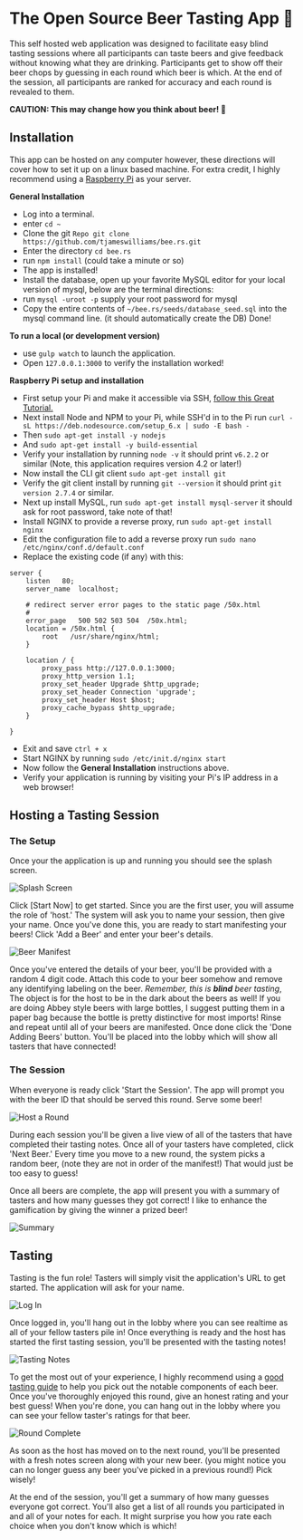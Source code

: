# The Open Source Beer Tasting App :beers:

This self hosted web application was designed to facilitate easy blind tasting
sessions where all participants can taste beers and give feedback without knowing
what they are drinking. Participants get to show off their beer chops by guessing
in each round which beer is which. At the end of the session, all participants are
ranked for accuracy and each round is revealed to them.

**CAUTION: This may change how you think about beer! :beer:**

## Installation

This app can be hosted on any computer however, these directions will cover how
to set it up on a linux based machine. For extra credit, I highly recommend using
a [Raspberry Pi](https://www.amazon.com/Vilros-Raspberry-Basic-Starter-Kit--Clear/dp/B01D92SSX6/)
as your server.

**General Installation**
- Log into a terminal.
- enter `cd ~`
- Clone the git `Repo git clone https://github.com/tjameswilliams/bee.rs.git`
- Enter the directory `cd bee.rs`
- run `npm install` (could take a minute or so)
- The app is installed!
- Install the database, open up your favorite MySQL editor for your local version of mysql, below are the terminal directions:
- run `mysql -uroot -p` supply your root password for mysql
- Copy the entire contents of `~/bee.rs/seeds/database_seed.sql` into the mysql command line. (it should automatically create the DB)
Done!

**To run a local (or development version)**
- use `gulp watch` to launch the application.
- Open `127.0.0.1:3000` to verify the installation worked!

**Raspberry Pi setup and installation**
- First setup your Pi and make it accessible via SSH, [follow this Great Tutorial.](https://davidmaitland.me/2015/12/raspberry-pi-zero-headless-setup/)
- Next install Node and NPM to your Pi, while SSH'd in to the Pi run `curl -sL https://deb.nodesource.com/setup_6.x | sudo -E bash -`
- Then `sudo apt-get install -y nodejs`
- And `sudo apt-get install -y build-essential`
- Verify your installation by running `node -v` it should print `v6.2.2` or similar (Note, this application requires version 4.2 or later!)
- Now install the CLI git client `sudo apt-get install git`
- Verify the git client install by running `git --version` it should print `git version 2.7.4` or similar.
- Next up install MySQL, run `sudo apt-get install mysql-server` it should ask for root password, take note of that!
- Install NGINX to provide a reverse proxy, run `sudo apt-get install nginx`
- Edit the configuration file to add a reverse proxy run `sudo nano /etc/nginx/conf.d/default.conf`
- Replace the existing code (if any) with this:
```Shell
server {
    listen	 80;
    server_name  localhost;

    # redirect server error pages to the static page /50x.html
    #
    error_page   500 502 503 504  /50x.html;
    location = /50x.html {
        root   /usr/share/nginx/html;
    }

    location / {
        proxy_pass http://127.0.0.1:3000;
        proxy_http_version 1.1;
        proxy_set_header Upgrade $http_upgrade;
        proxy_set_header Connection 'upgrade';
        proxy_set_header Host $host;
        proxy_cache_bypass $http_upgrade;
    }

}
```
- Exit and save `ctrl + x`
- Start NGINX by running `sudo /etc/init.d/nginx start`
- Now follow the **General Installation** instructions above.
- Verify your application is running by visiting your Pi's IP address in a web browser!

## Hosting a Tasting Session

### The Setup

Once your the application is up and running you should see the splash screen.

![Splash Screen](https://github.com/tjameswilliams/bee.rs/blob/master/screenshots/splash.png?raw=true "Splash Screen")

Click [Start Now] to get started. Since you are the first user, you will assume the
role of 'host.' The system will ask you to name your session, then give your name.
Once you've done this, you are ready to start manifesting your beers! Click 'Add a Beer'
and enter your beer's details.

![Beer Manifest](https://github.com/tjameswilliams/bee.rs/blob/master/screenshots/manifest.png?raw=true "Beer Manifest")

Once you've entered the details of your beer, you'll be provided with a random 4
digit code. Attach this code to your beer somehow and remove any identifying labeling
on the beer. _Remember, this is **blind** beer tasting_, The object is for the host
to be in the dark about the beers as well! If you are doing Abbey style beers with
large bottles, I suggest putting them in a paper bag because the bottle is pretty
distinctive for most imports! Rinse and repeat until all of your beers are manifested.
Once done click the 'Done Adding Beers' button. You'll be placed into the lobby
which will show all tasters that have connected!

### The Session

When everyone is ready click 'Start the Session'. The app will prompt you with the
beer ID that should be served this round. Serve some beer!

![Host a Round](https://github.com/tjameswilliams/bee.rs/blob/master/screenshots/serve.png?raw=true "Host a Round")

During each session you'll be given a live view of all of the tasters that have
completed their tasting notes. Once all of your tasters have completed, click 'Next Beer.'
Every time you move to a new round, the system picks a random beer, (note they
are not in order of the manifest!) That would just be too easy to guess!

Once all beers are complete, the app will present you with a summary of tasters
and how many guesses they got correct! I like to enhance the gamification by
giving the winner a prized beer!

![Summary](https://github.com/tjameswilliams/bee.rs/blob/master/screenshots/summary.png?raw=true "Summary")

## Tasting

Tasting is the fun role! Tasters will simply visit the application's URL to get started.
The application will ask for your name.

![Log In](https://github.com/tjameswilliams/bee.rs/blob/master/screenshots/login.png?raw=true "Log In")

Once logged in, you'll hang out in the lobby where you can see realtime as all of
your fellow tasters pile in! Once everything is ready and the host has started
the first tasting session, you'll be presented with the tasting notes!

![Tasting Notes](https://github.com/tjameswilliams/bee.rs/blob/master/screenshots/tasting_notes.png?raw=true "Tasting Notes")

To get the most out of your experience, I highly recommend using a [good tasting
guide](http://beerology.ca/how-to-taste-beer/) to help you pick out the notable
components of each beer. Once you've thoroughly enjoyed this round, give an honest
rating and your best guess! When you're done, you can hang out in the lobby where
you can see your fellow taster's ratings for that beer.

![Round Complete](https://github.com/tjameswilliams/bee.rs/blob/master/screenshots/tasting_notes.png?raw=true "Round Complete")

As soon as the host has moved on to the next round, you'll be presented with a fresh
notes screen along with your new beer. (you might notice you can no longer guess
any beer you've picked in a previous round!) Pick wisely!

At the end of the session, you'll get a summary of how many guesses everyone got
correct. You'll also get a list of all rounds you participated in and all of
your notes for each. It might surprise you how you rate each choice when you don't
know which is which!
